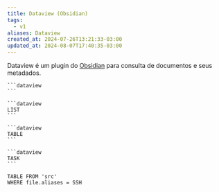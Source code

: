 ```yaml
---
title: Dataview (Obsidian)
tags:
  - v1
aliases: Dataview
created_at: 2024-07-26T13:21:33-03:00
updated_at: 2024-08-07T17:40:35-03:00
---
```


Dataview é um plugin do [Obsidian](../../../../sementes/2024/07/08/2024-06-30-Obsidian.md) para consulta de documentos e seus metadados.

````
```dataview
```
````

````
```dataview
LIST
```
````

````
```dataview
TABLE
```
````

````
```dataview
TASK
```
````

```dataview
TABLE FROM 'src'
WHERE file.aliases = SSH
 ```
